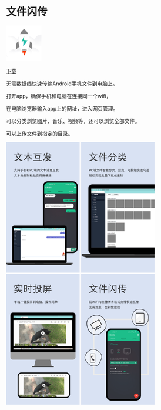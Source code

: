 # 文件闪传

![image](./img/ic_fft.png)

<a class="download-btn" href="http://d.apptor.me/FFT/4.1.2/FastFileTransfer-sourceRelease-4.1.2-build54.apk"><i class="fa fa-android"></i> 下载</a>

无需数据线快速传输Android手机文件到电脑上。

打开app，确保手机和电脑在连接同一个wifi，

在电脑浏览器输入app上的网址，进入网页管理。

可以分类浏览图片、音乐、视频等，还可以浏览全部文件。

可以上传文件到指定的目录。

<img src="./img/广告图-文本互发.png" width="200px" height="auto"/>
<img src="./img/广告图-文件分类.png" width="200px" height="auto"/>
<img src="./img/广告图-支持投屏.png" width="200px" height="auto"/>
<img src="./img/广告图-文件闪传.png" width="200px" height="auto"/>
